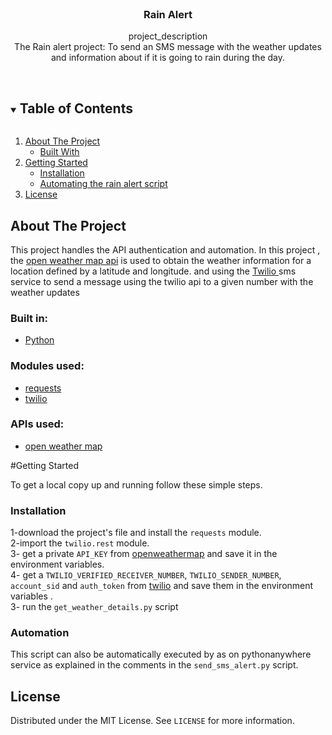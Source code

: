 <br />
<p align="center">

  <h3 align="center">Rain Alert</h3>

  <p align="center">
    project_description
    <br />
The Rain alert project: To send an SMS message with the weather updates and information about if it is going to rain during the day.   <br />
    <br />
  </p>



<!-- TABLE OF CONTENTS -->
<details open="open">
  <summary><h2 style="display: inline-block">Table of Contents</h2></summary>
  <ol>
    <li>
      <a href="#about-the-project">About The Project</a>
      <ul>
        <li><a href="#built-with">Built With</a></li>
      </ul>
    </li>
    <li>
      <a href="#getting-started">Getting Started</a>
      <ul>
        <li><a href="#installation">Installation</a></li>
        <li><a href="#automation">Automating the rain alert script</a></li>
      </ul>
    </li>
        <li><a href="#license">License</a></li>
  </ol>
</details>



<!-- ABOUT THE PROJECT -->
## About The Project
This project handles  the API authentication and automation. In this project , the [open weather map api](https://api.openweathermap.org) is used to obtain the weather information for a location defined by a latitude and longitude.
and using the [Twilio ](http://twil.io/secure) sms service to send a message using the twilio api to a given number with the weather updates 


### Built in:
* [Python](Python)

### Modules used:
* [requests](https://pypi.org/project/requests/)
* [twilio](twilio.rest)
### APIs used:
* [open weather map ](https://api.openweathermap.org/data/2.5/onecall)



<!-- GETTING STARTED -->
#Getting Started

To get a local copy up and running follow these simple steps.

### Installation
1-download the project's file and install the `requests` module.\
2-import the `twilio.rest` module.\
3- get a private `API_KEY` from [openweathermap](openweathermap.org)  and save it in the environment variables.\
4- get a `TWILIO_VERIFIED_RECEIVER_NUMBER`, `TWILIO_SENDER_NUMBER`, `account_sid` and `auth_token` from [twilio](twilio.com/console) and save them in the environment variables .\
3- run the `get_weather_details.py` script

### Automation 
This script  can also be automatically executed by as on pythonanywhere service as explained in the comments in the `send_sms_alert.py` script.

<!-- LICENSE -->
## License

Distributed under the MIT License. See `LICENSE` for more information.

